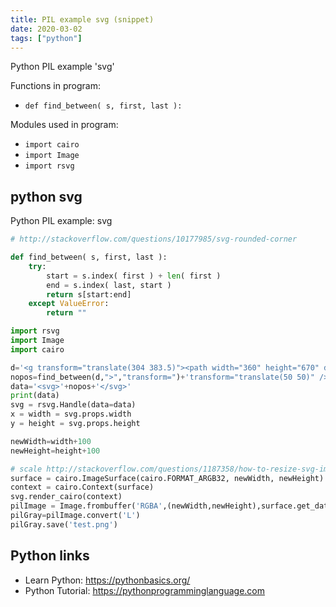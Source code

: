 ```yaml
---
title: PIL example svg (snippet)
date: 2020-03-02
tags: ["python"]
---
```

Python PIL example 'svg'

Functions in program: 
* `def find_between( s, first, last ):`

Modules used in program: 
* `import cairo`
* `import Image`
* `import rsvg`

## python svg

Python PIL example: svg

```python
# http://stackoverflow.com/questions/10177985/svg-rounded-corner

def find_between( s, first, last ):
    try:
        start = s.index( first ) + len( first )
        end = s.index( last, start )
        return s[start:end]
    except ValueError:
        return ""

import rsvg
import Image
import cairo

d='<g transform="translate(304 383.5)"><path width="360" height="670" d="M 14 4 L 14 40 L 14 50" style="stroke: rgb(50,50,255); stroke-width: 10; fill: none; opacity: 1; " stroke-linejoin="round"  transform="translate(-18 -33.5)" /></g>'
nopos=find_between(d,">","transform=")+'transform="translate(50 50)" />'
data='<svg>'+nopos+'</svg>'
print(data)
svg = rsvg.Handle(data=data)
x = width = svg.props.width
y = height = svg.props.height

newWidth=width+100
newHeight=height+100

# scale http://stackoverflow.com/questions/1187358/how-to-resize-svg-image-file-using-librsvg-python-binding
surface = cairo.ImageSurface(cairo.FORMAT_ARGB32, newWidth, newHeight)
context = cairo.Context(surface)
svg.render_cairo(context)
pilImage = Image.frombuffer('RGBA',(newWidth,newHeight),surface.get_data(),'raw','RGBA',0,1)
pilGray=pilImage.convert('L')
pilGray.save('test.png')


```

## Python links

- Learn Python: https://pythonbasics.org/
- Python Tutorial: https://pythonprogramminglanguage.com
